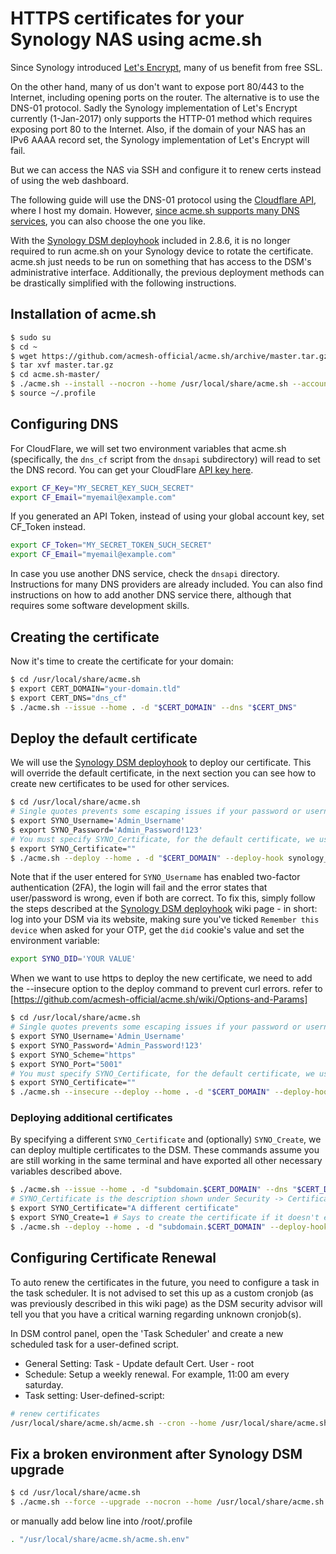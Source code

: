 # HTTPS certificates for your Synology NAS using acme.sh

Since Synology introduced [Let's Encrypt](https://letsencrypt.org/), many of us benefit from free SSL. 

On the other hand, many of us don't want to expose port 80/443 to the Internet, including opening ports on the router. The alternative is to use the DNS-01 protocol. Sadly the Synology implementation of Let's Encrypt currently (1-Jan-2017) only supports the HTTP-01 method which requires exposing port 80 to the Internet. Also, if the domain of your NAS has an IPv6 AAAA record set, the Synology implementation of Let's Encrypt will fail.

But we can access the NAS via SSH and configure it to renew certs instead of using the web dashboard.

The following guide will use the DNS-01 protocol using the [Cloudflare API](https://api.cloudflare.com/), where I host my domain. However, [since acme.sh supports many DNS services](https://github.com/acmesh-official/acme.sh/tree/master/dnsapi), you can also choose the one you like.

With the [Synology DSM deployhook](https://github.com/acmesh-official/acme.sh/wiki/deployhooks#20-deploy-the-cert-into-synology-dsm) included in 2.8.6, it is no longer required to run acme.sh on your Synology device to rotate the certificate. acme.sh just needs to be run on something that has access to the DSM's administrative interface. Additionally, the previous deployment methods can be drastically simplified with the following instructions.

## Installation of acme.sh

```sh
$ sudo su
$ cd ~
$ wget https://github.com/acmesh-official/acme.sh/archive/master.tar.gz
$ tar xvf master.tar.gz
$ cd acme.sh-master/
$ ./acme.sh --install --nocron --home /usr/local/share/acme.sh --accountemail "email@gmailcom"
$ source ~/.profile
```

## Configuring DNS

For CloudFlare, we will set two environment variables that acme.sh (specifically, the `dns_cf` script from the `dnsapi` subdirectory) will read to set the DNS record. You can get your CloudFlare [API key here](https://dash.cloudflare.com/profile).

```sh
export CF_Key="MY_SECRET_KEY_SUCH_SECRET"
export CF_Email="myemail@example.com"
```

If you generated an API Token, instead of using your global account key, set CF_Token instead.

```sh
export CF_Token="MY_SECRET_TOKEN_SUCH_SECRET"
export CF_Email="myemail@example.com"
```

In case you use another DNS service, check the `dnsapi` directory. Instructions for many DNS providers are already included. You can also find instructions on how to add another DNS service there, although that requires some software development skills.

## Creating the certificate
Now it's time to create the certificate for your domain:

```sh
$ cd /usr/local/share/acme.sh
$ export CERT_DOMAIN="your-domain.tld"
$ export CERT_DNS="dns_cf"
$ ./acme.sh --issue --home . -d "$CERT_DOMAIN" --dns "$CERT_DNS"
```

## Deploy the default certificate
We will use the [Synology DSM deployhook](https://github.com/acmesh-official/acme.sh/wiki/deployhooks#20-deploy-the-cert-into-synology-dsm) to deploy our certificate.  This will override the default certificate, in the next section you can see how to create new certificates to be used for other services.

```sh
$ cd /usr/local/share/acme.sh
# Single quotes prevents some escaping issues if your password or username contains certain special characters
$ export SYNO_Username='Admin_Username'
$ export SYNO_Password='Admin_Password!123'
# You must specify SYNO_Certificate, for the default certificate, we use an empty string
$ export SYNO_Certificate=""
$ ./acme.sh --deploy --home . -d "$CERT_DOMAIN" --deploy-hook synology_dsm
```

Note that if the user entered for `SYNO_Username` has enabled two-factor authentication (2FA), the login will fail and the error states that user/password is wrong, even if both are correct.
To fix this, simply follow the steps described at the [Synology DSM deployhook](https://github.com/acmesh-official/acme.sh/wiki/deployhooks#20-deploy-the-cert-into-synology-dsm) wiki page - in short: log into your DSM via its website, making sure you've ticked `Remember this device` when asked for your OTP, get the `did` cookie's value and set the environment variable:
```sh
export SYNO_DID='YOUR VALUE'
```

When we want to use https to deploy the new certificate, we need to add the --insecure option to the deploy command to prevent curl errors. refer to [https://github.com/acmesh-official/acme.sh/wiki/Options-and-Params]

```sh
$ cd /usr/local/share/acme.sh
# Single quotes prevents some escaping issues if your password or username contains certain special characters
$ export SYNO_Username='Admin_Username'
$ export SYNO_Password='Admin_Password!123'
$ export SYNO_Scheme="https"
$ export SYNO_Port="5001"
# You must specify SYNO_Certificate, for the default certificate, we use an empty string
$ export SYNO_Certificate=""
$ ./acme.sh --insecure --deploy --home . -d "$CERT_DOMAIN" --deploy-hook synology_dsm
```

### Deploying additional certificates

By specifying a different `SYNO_Certificate` and (optionally) `SYNO_Create`, we can deploy multiple certificates to the DSM.  These commands assume you are still working in the same terminal and have exported all other necessary variables described above.

```sh
$ ./acme.sh --issue --home . -d "subdomain.$CERT_DOMAIN" --dns "$CERT_DNS"
# SYNO_Certificate is the description shown under Security -> Certificates in the DSM Control Panel
$ export SYNO_Certificate="A different certificate"
$ export SYNO_Create=1 # Says to create the certificate if it doesn't exist
$ ./acme.sh --deploy --home . -d "subdomain.$CERT_DOMAIN" --deploy-hook synology_dsm
```

## Configuring Certificate Renewal
To auto renew the certificates in the future, you need to configure a task in the task scheduler. It is not advised to set this up as a custom cronjob (as was previously described in this wiki page) as the DSM security advisor will tell you that you have a critical warning regarding unknown cronjob(s).

In DSM control panel, open the 'Task Scheduler' and create a new scheduled task for a user-defined script.  

* General Setting: Task - Update default Cert. User - root
* Schedule: Setup a weekly renewal. For example, 11:00 am every saturday.
* Task setting: User-defined-script:

```sh
# renew certificates 
/usr/local/share/acme.sh/acme.sh --cron --home /usr/local/share/acme.sh/
```

## Fix a broken environment after Synology DSM upgrade

```sh
$ cd /usr/local/share/acme.sh
$ ./acme.sh --force --upgrade --nocron --home /usr/local/share/acme.sh
```

or manually add below line into /root/.profile

```sh
. "/usr/local/share/acme.sh/acme.sh.env"
```